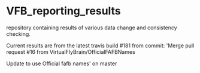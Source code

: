# VFB_reporting_results
repository containing results of various data change and consistency checking.

 Current results are from the latest travis build #181 from commit: 'Merge pull request #16 from VirtualFlyBrain/OfficialFAFBNames

Update to use Official fafb names' on master
